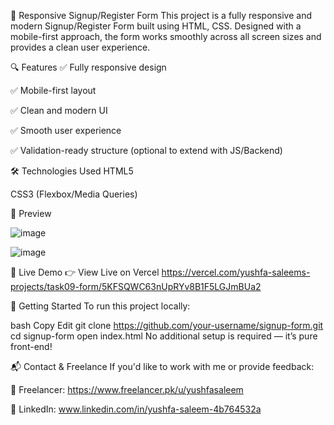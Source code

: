 🚀 Responsive Signup/Register Form
This project is a fully responsive and modern Signup/Register Form built using HTML, CSS. Designed with a mobile-first approach, the form works smoothly across all screen sizes and provides a clean user experience.

🔍 Features
✅ Fully responsive design

✅ Mobile-first layout

✅ Clean and modern UI

✅ Smooth user experience

✅ Validation-ready structure (optional to extend with JS/Backend)

🛠️ Technologies Used
HTML5

CSS3 (Flexbox/Media Queries)

📸 Preview

![image](https://github.com/user-attachments/assets/39cbb7f0-f87b-4b3a-9aa2-97fdd2c9bcf7)

![image](https://github.com/user-attachments/assets/7b94ff16-5c2e-4502-86a1-2d2c8d11f3bc)



🔗 Live Demo
👉 View Live on Vercel
https://vercel.com/yushfa-saleems-projects/task09-form/5KFSQWC63nUpRYv8B1F5LGJmBUa2

📁 Getting Started
To run this project locally:

bash
Copy
Edit
git clone https://github.com/your-username/signup-form.git
cd signup-form
open index.html
No additional setup is required — it’s pure front-end!

📬 Contact & Freelance
If you'd like to work with me or provide feedback:

🎨 Freelancer: https://www.freelancer.pk/u/yushfasaleem

💼 LinkedIn: www.linkedin.com/in/yushfa-saleem-4b764532a

